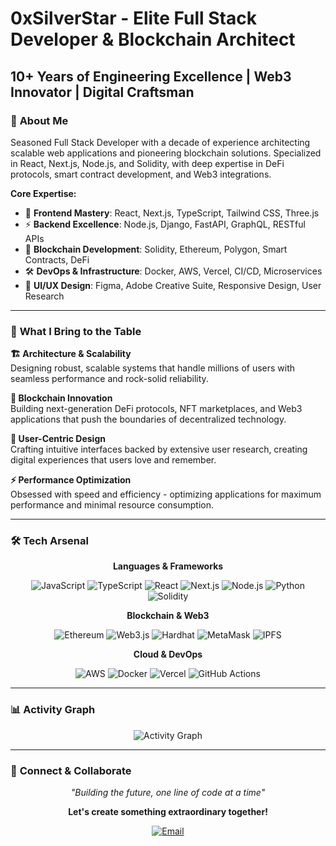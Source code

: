 # 0xSilverStar - Elite Full Stack Developer & Blockchain Architect
## 10+ Years of Engineering Excellence | Web3 Innovator | Digital Craftsman
### 🚀 **About Me**
Seasoned Full Stack Developer with a decade of experience architecting scalable web applications and pioneering blockchain solutions. Specialized in React, Next.js, Node.js, and Solidity, with deep expertise in DeFi protocols, smart contract development, and Web3 integrations.

**Core Expertise:**
- 🎯 **Frontend Mastery**: React, Next.js, TypeScript, Tailwind CSS, Three.js
- ⚡ **Backend Excellence**: Node.js, Django, FastAPI, GraphQL, RESTful APIs  
- 🔗 **Blockchain Development**: Solidity, Ethereum, Polygon, Smart Contracts, DeFi
- 🛠️ **DevOps & Infrastructure**: Docker, AWS, Vercel, CI/CD, Microservices
- 🎨 **UI/UX Design**: Figma, Adobe Creative Suite, Responsive Design, User Research

---

### 🎯 **What I Bring to the Table**

**🏗️ Architecture & Scalability**  
Designing robust, scalable systems that handle millions of users with seamless performance and rock-solid reliability.

**💎 Blockchain Innovation**  
Building next-generation DeFi protocols, NFT marketplaces, and Web3 applications that push the boundaries of decentralized technology.

**🎨 User-Centric Design**  
Crafting intuitive interfaces backed by extensive user research, creating digital experiences that users love and remember.

**⚡ Performance Optimization**  
Obsessed with speed and efficiency - optimizing applications for maximum performance and minimal resource consumption.

---

### 🛠️ **Tech Arsenal**

<div align="center">

**Languages & Frameworks**
<p>
  <img src="https://img.shields.io/badge/JavaScript-F7DF1E?style=for-the-badge&logo=javascript&logoColor=black" alt="JavaScript" />
  <img src="https://img.shields.io/badge/TypeScript-3178C6?style=for-the-badge&logo=typescript&logoColor=white" alt="TypeScript" />
  <img src="https://img.shields.io/badge/React-61DAFB?style=for-the-badge&logo=react&logoColor=black" alt="React" />
  <img src="https://img.shields.io/badge/Next.js-000000?style=for-the-badge&logo=nextdotjs&logoColor=white" alt="Next.js" />
  <img src="https://img.shields.io/badge/Node.js-339933?style=for-the-badge&logo=nodedotjs&logoColor=white" alt="Node.js" />
  <img src="https://img.shields.io/badge/Python-3776AB?style=for-the-badge&logo=python&logoColor=white" alt="Python" />
  <img src="https://img.shields.io/badge/Solidity-363636?style=for-the-badge&logo=solidity&logoColor=white" alt="Solidity" />
</p>

**Blockchain & Web3**
<p>
  <img src="https://img.shields.io/badge/Ethereum-3C3C3D?style=for-the-badge&logo=ethereum&logoColor=white" alt="Ethereum" />
  <img src="https://img.shields.io/badge/Web3.js-F16822?style=for-the-badge&logo=web3dotjs&logoColor=white" alt="Web3.js" />
  <img src="https://img.shields.io/badge/Hardhat-FFF04D?style=for-the-badge&logo=hardhat&logoColor=black" alt="Hardhat" />
  <img src="https://img.shields.io/badge/MetaMask-F6851B?style=for-the-badge&logo=metamask&logoColor=white" alt="MetaMask" />
  <img src="https://img.shields.io/badge/IPFS-65C2CB?style=for-the-badge&logo=ipfs&logoColor=white" alt="IPFS" />
</p>

**Cloud & DevOps**
<p>
  <img src="https://img.shields.io/badge/AWS-232F3E?style=for-the-badge&logo=amazon-aws&logoColor=white" alt="AWS" />
  <img src="https://img.shields.io/badge/Docker-2496ED?style=for-the-badge&logo=docker&logoColor=white" alt="Docker" />
  <img src="https://img.shields.io/badge/Vercel-000000?style=for-the-badge&logo=vercel&logoColor=white" alt="Vercel" />
  <img src="https://img.shields.io/badge/GitHub_Actions-2088FF?style=for-the-badge&logo=github-actions&logoColor=white" alt="GitHub Actions" />
</p>

</div>

---

### 📊 **Activity Graph**

<div align="center">
  <img src="https://github-readme-activity-graph.vercel.app/graph?username=0xSilverStar&theme=tokyo-night&hide_border=true&bg_color=0D1117&color=00D9FF&line=00D9FF&point=FF6B6B" alt="Activity Graph" />
</div>

---

### 💫 **Connect & Collaborate**

<div align="center">
  <p><em>"Building the future, one line of code at a time"</em></p>
  
  **Let's create something extraordinary together!**
  
  <p>
    <a href="mailto:ksilverstar.dev@gmail.com">
      <img src="https://img.shields.io/badge/Email-D14836?style=for-the-badge&logo=gmail&logoColor=white" alt="Email" />
    </a>
<!--     <a href="https://linkedin.com/in/0xsilverstar">
      <img src="https://img.shields.io/badge/LinkedIn-0077B5?style=for-the-badge&logo=linkedin&logoColor=white" alt="LinkedIn" />
    </a>
    <a href="https://twitter.com/0xSilverStar">
      <img src="https://img.shields.io/badge/Twitter-1DA1F2?style=for-the-badge&logo=twitter&logoColor=white" alt="Twitter" />
    </a>
    <a href="https://discord.com/users/0xsilverstar">
      <img src="https://img.shields.io/badge/Discord-7289DA?style=for-the-badge&logo=discord&logoColor=white" alt="Discord" />
    </a> -->
  </p>
</div>
